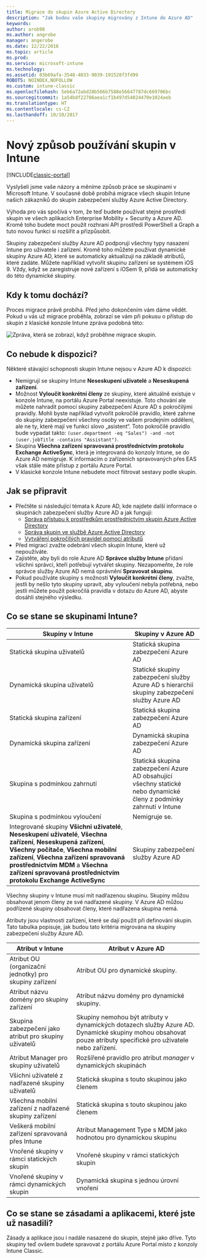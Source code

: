 ```yaml
---
title: Migrace do skupin Azure Active Directory
description: "Jak budou vaše skupiny migrovány z Intune do Azure AD"
keywords: 
author: arob98
ms.author: angrobe
manager: angerobe
ms.date: 12/22/2016
ms.topic: article
ms.prod: 
ms.service: microsoft-intune
ms.technology: 
ms.assetid: 03b69afa-3548-4033-9039-191528f3fd99
ROBOTS: NOINDEX,NOFOLLOW
ms.custom: intune-classic
ms.openlocfilehash: 5eb6a72abd28b566b7588e56647787dc669706bc
ms.sourcegitcommit: 1a54bdf22786aea1cf1b497d54024470e1024aeb
ms.translationtype: HT
ms.contentlocale: cs-CZ
ms.lasthandoff: 10/10/2017
---
```

# <a name="a-new-way-of-using-groups-in-intune"></a>Nový způsob používání skupin v Intune

[!INCLUDE[classic-portal](../includes/classic-portal.md)]

Vyslyšeli jsme vaše názory a měníme způsob práce se skupinami v Microsoft Intune.
V současné době probíhá migrace všech skupin Intune našich zákazníků do skupin zabezpečení služby Azure Active Directory.

Výhoda pro vás spočívá v tom, že teď budete používat stejné prostředí skupin ve všech aplikacích Enterprise Mobility + Security a Azure AD. Kromě toho budete moct použít rozhraní API prostředí PowerShell a Graph a tuto novou funkci si rozšířit a přizpůsobit.

Skupiny zabezpečení služby Azure AD podporují všechny typy nasazení Intune pro uživatele i zařízení. Kromě toho můžete používat dynamické skupiny Azure AD, které se automaticky aktualizují na základě atributů, které zadáte. Můžete například vytvořit skupinu zařízení se systémem iOS 9. Vždy, když se zaregistruje nové zařízení s iOSem 9, přidá se automaticky do této dynamické skupiny.

## <a name="when-is-this-happening"></a>Kdy k tomu dochází?

Proces migrace právě probíhá. Před jeho dokončením vám dáme vědět.
Pokud u vás už migrace proběhla, zobrazí se vám při pokusu o přístup do skupin z klasické konzole Intune zpráva podobná této:

![Zpráva, která se zobrazí, když proběhne migrace skupin.](http://i.imgur.com/72KRaXj.png)

## <a name="what-wont-be-available"></a>Co nebude k dispozici?

Některé stávající schopnosti skupin Intune nejsou v Azure AD k dispozici:

- Nemigrují se skupiny Intune **Neseskupení uživatelé** a **Neseskupená zařízení**.
- Možnost **Vyloučit konkrétní členy** ze skupiny, které aktuálně existuje v konzole Intune, na portálu Azure Portal neexistuje. Toto chování ale můžete nahradit pomocí skupiny zabezpečení Azure AD s pokročilými pravidly. Mohli byste například vytvořit pokročilé pravidlo, které zahrne do skupiny zabezpečení všechny osoby ve vašem prodejním oddělení, ale ne ty, které mají ve funkci slovo „asistent“. Toto pokročilé pravidlo bude vypadat takto: `(user.department -eq "Sales") -and -not (user.jobTitle -contains "Assistant")`.
- Skupina **Všechna zařízení spravovaná prostřednictvím protokolu Exchange ActiveSync**, která je integrovaná do konzoly Intune, se do Azure AD nemigruje. K informacím o zařízeních spravovaných přes EAS však stále máte přístup z portálu Azure Portal.
- V klasické konzole Intune nebudete moct filtrovat sestavy podle skupin.
<!--- - Custom group targeting of notification rules will not be available. ROB I took this out as I couldn't replicate the behavior. --->

## <a name="how-to-get-ready"></a>Jak se připravit

- Přečtěte si následující témata k Azure AD, kde najdete další informace o skupinách zabezpečení služby Azure AD a jak fungují:
    -  [Správa přístupu k prostředkům prostřednictvím skupin Azure Active Directory](https://azure.microsoft.com/documentation/articles/active-directory-manage-groups/)
    -  [Správa skupin ve službě Azure Active Directory](https://azure.microsoft.com/documentation/articles/active-directory-accessmanagement-manage-groups/)
    -  [Vytváření pokročilých pravidel pomocí atributů](https://azure.microsoft.com/documentation/articles/active-directory-accessmanagement-groups-with-advanced-rules/)
- Před migrací zvažte odebrání všech skupin Intune, které už nepoužíváte.
-  Zajistěte, aby byli do role Azure AD **Správce služby Intune** přidaní všichni správci, kteří potřebují vytvářet skupiny. Nezapomeňte, že role správce služby Azure AD nemá oprávnění **Spravovat skupinu**.
-  Pokud používáte skupiny s možností **Vyloučit konkrétní členy**, zvažte, jestli by nešlo tyto skupiny upravit, aby vyloučení nebyla potřebná, nebo jestli můžete použít pokročilá pravidla v dotazu do Azure AD, abyste dosáhli stejného výsledku.


## <a name="what-happens-to-intune-groups"></a>Co se stane se skupinami Intune?

| Skupiny v Intune|Skupiny v Azure AD|
|-----------------------------------------------------------------------|-------------------------------------------------------------|
|Statická skupina uživatelů|Statická skupina zabezpečení Azure AD|
|Dynamická skupina uživatelů|Statické skupiny zabezpečení služby Azure AD s hierarchií skupiny zabezpečení služby Azure AD|
|Statická skupina zařízení|Statická skupina zabezpečení Azure AD|
|Dynamická skupina zařízení|Dynamická skupina zabezpečení Azure AD|
|Skupina s podmínkou zahrnutí|Statická skupina zabezpečení Azure AD obsahující všechny statické nebo dynamické členy z podmínky zahrnutí v Intune|
|Skupina s podmínkou vyloučení|Nemigruje se.|
|Integrované skupiny **Všichni uživatelé**, **Neseskupení uživatelé**, **Všechna zařízení**, **Neseskupená zařízení**, **Všechny počítače**, **Všechna mobilní zařízení**, **Všechna zařízení spravovaná prostřednictvím MDM** a **Všechna zařízení spravovaná prostřednictvím protokolu Exchange ActiveSync**|Skupiny zabezpečení služby Azure AD|

Všechny skupiny v Intune musí mít nadřazenou skupinu. Skupiny můžou obsahovat jenom členy ze své nadřazené skupiny. V Azure AD můžou podřízené skupiny obsahovat členy, které nadřazena skupina nemá.

Atributy jsou vlastnosti zařízení, které se dají použít při definování skupin. Tato tabulka popisuje, jak budou tato kritéria migrována na skupiny zabezpečení služby Azure AD.

| Atribut v Intune|Atribut v Azure AD|
|-----------------------------------------------------------------------|-------------------------------------------------------------|
|Atribut OU (organizační jednotky) pro skupiny zařízení|Atribut OU pro dynamické skupiny.|
|Atribut názvu domény pro skupiny zařízení|Atribut názvu domény pro dynamické skupiny.|
|Skupina zabezpečení jako atribut pro skupiny uživatelů|Skupiny nemohou být atributy v dynamických dotazech služby Azure AD. Dynamické skupiny mohou obsahovat pouze atributy specifické pro uživatele nebo zařízení.|
|Atribut Manager pro skupiny uživatelů|Rozšířené pravidlo pro atribut *manager* v dynamických skupinách|
|Všichni uživatelé z nadřazené skupiny uživatelů|Statická skupina s touto skupinou jako členem|
|Všechna mobilní zařízení z nadřazené skupiny zařízení|Statická skupina s touto skupinou jako členem|
|Veškerá mobilní zařízení spravovaná přes Intune|Atribut Management Type s MDM jako hodnotou pro dynamickou skupinu|
|Vnořené skupiny v rámci statických skupin |Vnořené skupiny v rámci statických skupin|
|Vnořené skupiny v rámci dynamických skupin|Dynamická skupina s jednou úrovní vnoření|

## <a name="what-happens-to-policies-and-apps-youve-already-deployed"></a>Co se stane se zásadami a aplikacemi, které jste už nasadili?

Zásady a aplikace jsou i nadále nasazené do skupin, stejně jako dříve. Tyto skupiny teď ovšem budete spravovat z portálu Azure Portal místo z konzoly Intune Classic.
 
